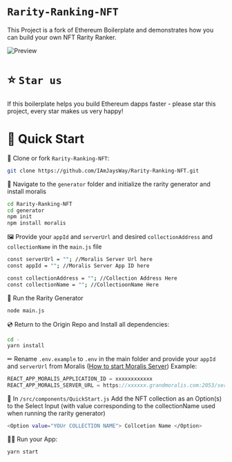 # `Rarity-Ranking-NFT`

This Project is a fork of Ethereum Boilerplate and demonstrates how you can build your own NFT Rarity Ranker.

![Preview](preview.gif)

# ⭐️ `Star us`
If this boilerplate helps you build Ethereum dapps faster - please star this project, every star makes us very happy!

# 🚀 Quick Start

📄 Clone or fork `Rarity-Ranking-NFT`:
```sh
git clone https://github.com/IAmJaysWay/Rarity-Ranking-NFT.git
```

🔎 Navigate to the `generator` folder and initialize the rarity generator and install moralis
```sh
cd Rarity-Ranking-NFT
cd generator
npm init
npm install moralis
```

🖼️ Provide your `appId` and `serverUrl` and desired `collectionAddress` and `collectionName` in the `main.js` file
```sh
const serverUrl = ""; //Moralis Server Url here
const appId = ""; //Moralis Server App ID here

const collectionAddress = ""; //Collection Address Here
const collectionName = ""; //CollectioonName Here
```

🏃 Run the Rarity Generator
```sh
node main.js
```

💿 Return to the Origin Repo and Install all dependencies:
```sh
cd -
yarn install 
```

✏ Rename `.env.example` to `.env` in the main folder and provide your `appId` and `serverUrl` from Moralis ([How to start Moralis Server](https://docs.moralis.io/moralis-server/getting-started/create-a-moralis-server)) 
Example:
```jsx
REACT_APP_MORALIS_APPLICATION_ID = xxxxxxxxxxxx
REACT_APP_MORALIS_SERVER_URL = https://xxxxxx.grandmoralis.com:2053/server
```

🎁 In `/src/components/QuickStart.js` Add the NFT collection as an Option(s) to the Select Input (with value corresponding to the collectionName used when running the rarity generator)
```sh
<Option value="YOUr COLLECTION NAME"> Collcetion Name </Option> 
```

🚴‍♂️ Run your App:
```sh
yarn start
```
